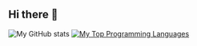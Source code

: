 ## Hi there 👋

![My GitHub stats](https://github-readme-stats.vercel.app/api?username=DaanF1&show_icons=true&theme=github_dark)
[![My Top Programming Languages](https://github-readme-stats.vercel.app/api/top-langs/?username=DaanF1&layout=compact&theme=github_dark)](https://github.com/anuraghazra/github-readme-stats)

<!--
**DaanF1/DaanF1** is a ✨ _special_ ✨ repository because its `README.md` (this file) appears on your GitHub profile.

Here are some ideas to get you started:

- 🔭 I’m currently working on ...
- 🌱 I’m currently learning ...
- 👯 I’m looking to collaborate on ...
- 🤔 I’m looking for help with ...
- 💬 Ask me about ...
- 📫 How to reach me: ...
- 😄 Pronouns: ...
- ⚡ Fun fact: ...
-->
